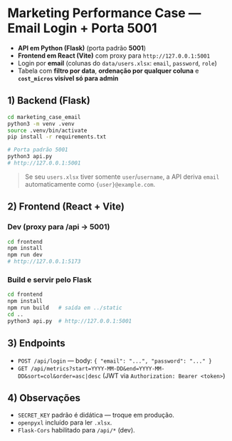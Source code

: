 # Marketing Performance Case — Email Login + Porta 5001

- **API em Python (Flask)** (porta padrão **5001**)
- **Frontend em React (Vite)** com proxy para `http://127.0.0.1:5001`
- Login por **email** (colunas do `data/users.xlsx`: `email`, `password`, `role`)
- Tabela com **filtro por data**, **ordenação por qualquer coluna** e **`cost_micros` visível só para admin**

## 1) Backend (Flask)
```bash
cd marketing_case_email
python3 -m venv .venv
source .venv/bin/activate
pip install -r requirements.txt

# Porta padrão 5001
python3 api.py
# http://127.0.0.1:5001
```

> Se seu `users.xlsx` tiver somente `user`/`username`, a API deriva `email` automaticamente como `{user}@example.com`.

## 2) Frontend (React + Vite)

### Dev (proxy para /api -> 5001)
```bash
cd frontend
npm install
npm run dev
# http://127.0.0.1:5173
```

### Build e servir pelo Flask
```bash
cd frontend
npm install
npm run build   # saída em ../static
cd ..
python3 api.py  # http://127.0.0.1:5001
```

## 3) Endpoints
- `POST /api/login` — body: `{ "email": "...", "password": "..." }`
- `GET /api/metrics?start=YYYY-MM-DD&end=YYYY-MM-DD&sort=col&order=asc|desc` (JWT via `Authorization: Bearer <token>`)

## 4) Observações
- `SECRET_KEY` padrão é didática — troque em produção.
- `openpyxl` incluído para ler `.xlsx`.
- `Flask-Cors` habilitado para `/api/*` (dev).
